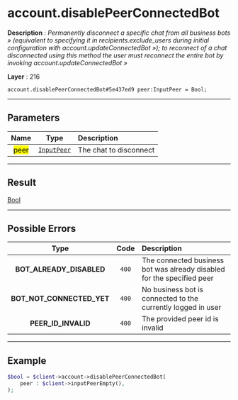 # account.disablePeerConnectedBot

**Description** : *Permanently disconnect a specific chat from all business bots &raquo; \(equivalent to specifying it in recipients\.exclude\_users during initial configuration with account\.updateConnectedBot &raquo;\); to reconnect of a chat disconnected using this method the user must reconnect the entire bot by invoking account\.updateConnectedBot &raquo;*

**Layer** : 216

```tl
account.disablePeerConnectedBot#5e437ed9 peer:InputPeer = Bool;
```

---

## Parameters

| Name | Type | Description |
| :---: | :---: | :--- |
| <mark>peer</mark> | [`InputPeer`](type/InputPeer) | The chat to disconnect |

---

## Result

[Bool](type/Bool)

---

## Possible Errors

| Type | Code | Description |
| :---: | :---: | :--- |
| **BOT_ALREADY_DISABLED** | `400` | The connected business bot was already disabled for the specified peer |
| **BOT_NOT_CONNECTED_YET** | `400` | No business bot is connected to the currently logged in user |
| **PEER_ID_INVALID** | `400` | The provided peer id is invalid |

---

## Example

```php
$bool = $client->account->disablePeerConnectedBot(
	peer : $client->inputPeerEmpty(),
);
```